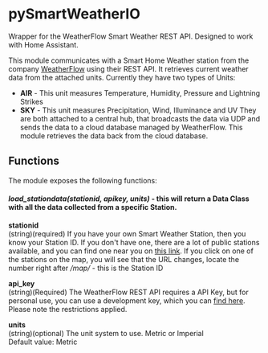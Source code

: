 # pySmartWeatherIO
Wrapper for the WeatherFlow Smart Weather REST API. Designed to work with Home Assistant.

This module communicates with a Smart Home Weather station from the company [WeatherFlow](http://weatherflow.com/smart-home-weather-stations/) using their REST API. It retrieves current weather data from the attached units. Currently they have two types of Units:
* **AIR** - This unit measures Temperature, Humidity, Pressure and Lightning Strikes
* **SKY** - This unit measures Precipitation, Wind, Illuminance and UV
They are both attached to a central hub, that broadcasts the data via UDP and sends the data to a cloud database managed by WeatherFlow. This module retrieves the data back from the cloud database.

## Functions
The module exposes the following functions:
#### *load_stationdata(stationid, apikey, units)* - this will return a Data Class with all the data collected from a specific Station.<br>
**stationid**<br>
(string)(required) If you have your own Smart Weather Station, then you know your Station ID. If you don't have one, there are a lot of public stations available, and you can find one near you on [this link](https://smartweather.weatherflow.com/map). If you click on one of the stations on the map, you will see that the URL changes, locate the number right after */map/* - this is the Station ID<br>

**api_key**<br>
(string)(Required) The WeatherFlow REST API requires a API Key, but for personal use, you can use a development key, which you can [find here](https://weatherflow.github.io/SmartWeather/api/#getting-started). Please note the restrictions applied.

**units**<br>
(string)(optional) The unit system to use. Metric or Imperial<br>
Default value: Metric
